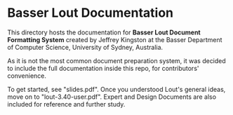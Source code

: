 # Basser Lout Documentation

This directory hosts the documentation for **Basser Lout Document Formatting System** created by Jeffrey Kingston at the Basser Department of Computer Science, University of Sydney, Australia.

As it is not the most common document preparation system, it was decided to include the full documentation inside this repo, for contributors' convenience.

To get started, see "slides.pdf". Once you understood Lout's general ideas, move on to "lout-3.40-user.pdf". Expert and Design Documents are also included for reference and further study.
